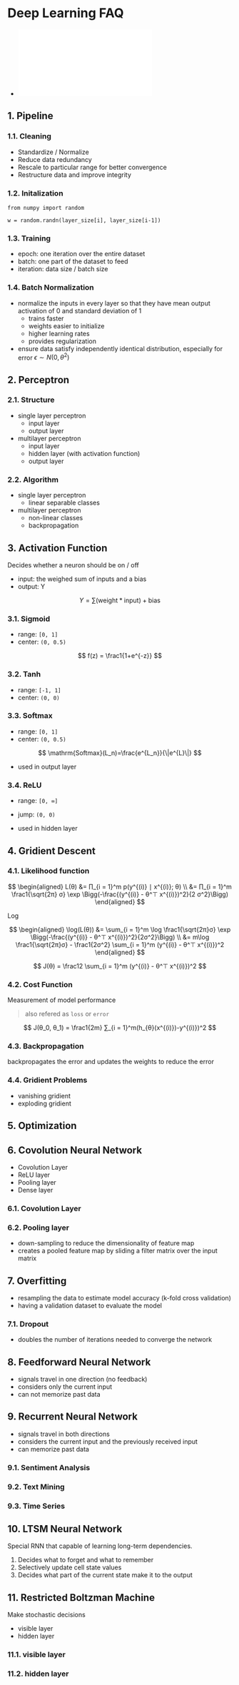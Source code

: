 # Deep Learning FAQ

- ![inverview](inverview.pdf)

## 1. Pipeline

### 1.1. Cleaning

- Standardize / Normalize
- Reduce data redundancy
- Rescale to particular range for better convergence
- Restructure data and improve integrity

### 1.2. Initalization

```py3
from numpy import random

w = random.randn(layer_size[i], layer_size[i-1])
```

### 1.3. Training

- epoch: one iteration over the entire dataset
- batch: one part of the dataset to feed
- iteration: data size / batch size

### 1.4. Batch Normalization

- normalize the inputs in every layer so that they have mean output activation of 0 and standard deviation of 1
  - trains faster
  - weights easier to initialize
  - higher learning rates
  - provides regularization
- ensure data satisfy independently identical distribution, especially for error $ϵ ∼ N(0, θ^2)$

## 2. Perceptron

### 2.1. Structure

- single layer perceptron
  - input layer
  - output layer
- multilayer perceptron
  - input layer
  - hidden layer (with activation function)
  - output layer

### 2.2. Algorithm

- single layer perceptron
  - linear separable classes
- multilayer perceptron
  - non-linear classes
  - backpropagation

## 3. Activation Function

Decides whether a neuron should be on / off

- input: the weighed sum of inputs and a bias
- output: Y

$$
Y=\sum(\mathrm{weight} * \mathrm{input}) + \mathrm{bias}
$$

### 3.1. Sigmoid

- range: `[0, 1]`
- center: `(0, 0.5)`

$$
f(z) = \frac1{1+e^{-z}}
$$

### 3.2. Tanh

- range: `[-1, 1]`
- center: `(0, 0)`

### 3.3. Softmax

- range: `[0, 1]`
- center: `(0, 0.5)`

$$
\mathrm{Softmax}(L_n)=\frac{e^{L_n}}{\|e^{L}\|}
$$

- used in output layer

### 3.4. ReLU

- range: `[0, ∞]`
- jump: `(0, 0)`

- used in hidden layer

## 4. Gridient Descent

### 4.1. Likelihood function

$$
\begin{aligned}
    L(θ) &= ∏_{i = 1}^m p(y^{(i)} ∣ x^{(i)}; θ) \\
    &= ∏_{i = 1}^m \frac1{\sqrt{2π} σ} \exp \Bigg(-\frac{(y^{(i)} - θ^⊤ x^{(i)})^2}{2 σ^2}\Bigg)
\end{aligned}
$$

Log

$$
\begin{aligned}
  \log(L(θ)) &= \sum_{i = 1}^m \log \frac1{\sqrt{2π}σ} \exp \Bigg(-\frac{(y^{(i)} - θ^⊤ x^{(i)})^2}{2σ^2}\Bigg) \\
  &= m\log \frac1{\sqrt{2π}σ} - \frac1{2σ^2} \sum_{i = 1}^m (y^{(i)} - θ^⊤ x^{(i)})^2
\end{aligned}
$$

$$
J(θ) = \frac12 \sum_{i = 1}^m (y^{(i)} - θ^⊤ x^{(i)})^2
$$

### 4.2. Cost Function

Measurement of model performance

> also refered as `loss` or `error`

$$
J(θ_0, θ_1) = \frac1{2m} ∑_{i = 1}^m(h_{θ}(x^{(i)})-y^{(i)})^2
$$

### 4.3. Backpropagation

backpropagates the error and updates the weights to reduce the error

### 4.4. Gridient Problems

- vanishing gridient
- exploding gridient

## 5. Optimization

## 6. Covolution Neural Network

- Covolution Layer
- ReLU layer
- Pooling layer
- Dense layer

### 6.1. Covolution Layer

### 6.2. Pooling layer

- down-sampling to reduce the dimensionality of feature map
- creates a pooled feature map by sliding a filter matrix over the input matrix

## 7. Overfitting

- resampling the data to estimate model accuracy (k-fold cross validation)
- having a validation dataset to evaluate the model

### 7.1. Dropout

- doubles the number of iterations needed to converge the network

## 8. Feedforward Neural Network

- signals travel in one direction (no feedback)
- considers only the current input
- can not memorize past data

## 9. Recurrent Neural Network

- signals travel in both directions
- considers the current input and the previously received input
- can memorize past data

### 9.1. Sentiment Analysis

### 9.2. Text Mining

### 9.3. Time Series

## 10. LTSM Neural Network

Special RNN that capable of learning long-term dependencies.

1. Decides what to forget and what to remember
2. Selectively update cell state values
3. Decides what part of the current state make it to the output

## 11. Restricted Boltzman Machine

Make stochastic decisions

- visible layer
- hidden layer

### 11.1. visible layer

### 11.2. hidden layer
